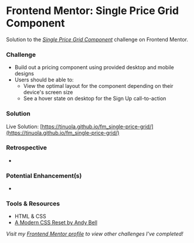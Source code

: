 # Frontend Mentor: Single Price Grid Component

Solution to the _[Single Price Grid Component](https://www.frontendmentor.io/challenges/single-price-grid-component-5ce41129d0ff452fec5abbbc)_ challenge on Frontend Mentor.

### Challenge

- Build out a pricing component using provided desktop and mobile designs
- Users should be able to:
  - View the optimal layout for the component depending on their device's screen size
  - See a hover state on desktop for the Sign Up call-to-action

### Solution

Live Solution: [https://tinuola.github.io/fm_single-price-grid/](https://tinuola.github.io/fm_single-price-grid/)

### Retrospective

-

### Potential Enhancement(s)

-

### Tools & Resources

- HTML & CSS
- [A Modern CSS Reset by Andy Bell](https://piccalil.li/blog/a-modern-css-reset/)

_Visit my [Frontend Mentor profile](https://www.frontendmentor.io/profile/tinuola) to view other challenges I've completed!_

